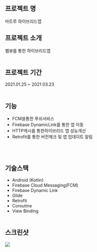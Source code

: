 ## 프로젝트 명
마트루 하이브리드앱

## 프로젝트 소개
웹뷰를 통한 하이브리드앱
<br><br>

## 프로젝트 기간
2021.01.25 ~ 2021 03.23<br><br>

## 기능
* FCM을통한 푸쉬서비스 
* Firebase DynamicLink를 통한 앱 이동 
* HTTP캐시를 통한하이브리드 앱 성능개선
* Retrofit를 통한 버전체크 및 앱 업데이트 알림 

<br><br>



## 기술스택
* Android (Kotlin)
* Firebase Cloud Messaging(FCM)
* Firebase Dynamic Link
* Glide
* Retrofit
* Coroutine 
* View Binding
<br><br>

## 스크린샷
<div>
  <img src="https://user-images.githubusercontent.com/48284360/111037947-b818d600-8469-11eb-913b-34c8eaff6e5b.png">
  </div>
